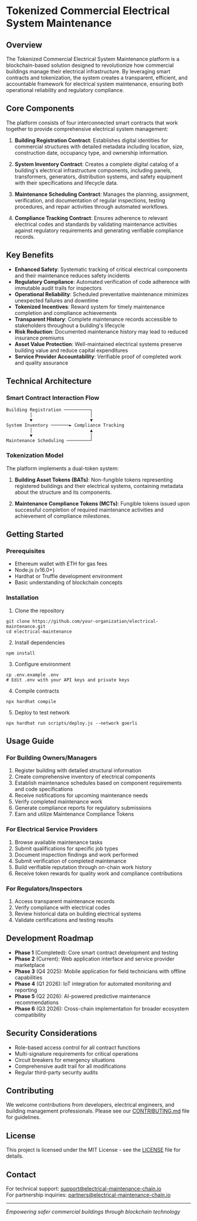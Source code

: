 # Tokenized Commercial Electrical System Maintenance

## Overview

The Tokenized Commercial Electrical System Maintenance platform is a blockchain-based solution designed to revolutionize how commercial buildings manage their electrical infrastructure. By leveraging smart contracts and tokenization, the system creates a transparent, efficient, and accountable framework for electrical system maintenance, ensuring both operational reliability and regulatory compliance.

## Core Components

The platform consists of four interconnected smart contracts that work together to provide comprehensive electrical system management:

1. **Building Registration Contract**: Establishes digital identities for commercial structures with detailed metadata including location, size, construction date, occupancy type, and ownership information.

2. **System Inventory Contract**: Creates a complete digital catalog of a building's electrical infrastructure components, including panels, transformers, generators, distribution systems, and safety equipment with their specifications and lifecycle data.

3. **Maintenance Scheduling Contract**: Manages the planning, assignment, verification, and documentation of regular inspections, testing procedures, and repair activities through automated workflows.

4. **Compliance Tracking Contract**: Ensures adherence to relevant electrical codes and standards by validating maintenance activities against regulatory requirements and generating verifiable compliance records.

## Key Benefits

- **Enhanced Safety**: Systematic tracking of critical electrical components and their maintenance reduces safety incidents
- **Regulatory Compliance**: Automated verification of code adherence with immutable audit trails for inspectors
- **Operational Reliability**: Scheduled preventative maintenance minimizes unexpected failures and downtime
- **Tokenized Incentives**: Reward system for timely maintenance completion and compliance achievements
- **Transparent History**: Complete maintenance records accessible to stakeholders throughout a building's lifecycle
- **Risk Reduction**: Documented maintenance history may lead to reduced insurance premiums
- **Asset Value Protection**: Well-maintained electrical systems preserve building value and reduce capital expenditures
- **Service Provider Accountability**: Verifiable proof of completed work and quality assurance

## Technical Architecture

### Smart Contract Interaction Flow

```
Building Registration ──────────┐
         │                      │
         ▼                      ▼
System Inventory ───────► Compliance Tracking
         │                      ▲
         ▼                      │
Maintenance Scheduling ─────────┘
```

### Tokenization Model

The platform implements a dual-token system:

1. **Building Asset Tokens (BATs)**: Non-fungible tokens representing registered buildings and their electrical systems, containing metadata about the structure and its components.

2. **Maintenance Compliance Tokens (MCTs)**: Fungible tokens issued upon successful completion of required maintenance activities and achievement of compliance milestones.

## Getting Started

### Prerequisites

- Ethereum wallet with ETH for gas fees
- Node.js (v16.0+)
- Hardhat or Truffle development environment
- Basic understanding of blockchain concepts

### Installation

1. Clone the repository
```
git clone https://github.com/your-organization/electrical-maintenance.git
cd electrical-maintenance
```

2. Install dependencies
```
npm install
```

3. Configure environment
```
cp .env.example .env
# Edit .env with your API keys and private keys
```

4. Compile contracts
```
npx hardhat compile
```

5. Deploy to test network
```
npx hardhat run scripts/deploy.js --network goerli
```

## Usage Guide

### For Building Owners/Managers

1. Register building with detailed structural information
2. Create comprehensive inventory of electrical components
3. Establish maintenance schedules based on component requirements and code specifications
4. Receive notifications for upcoming maintenance needs
5. Verify completed maintenance work
6. Generate compliance reports for regulatory submissions
7. Earn and utilize Maintenance Compliance Tokens

### For Electrical Service Providers

1. Browse available maintenance tasks
2. Submit qualifications for specific job types
3. Document inspection findings and work performed
4. Submit verification of completed maintenance
5. Build verifiable reputation through on-chain work history
6. Receive token rewards for quality work and compliance contributions

### For Regulators/Inspectors

1. Access transparent maintenance records
2. Verify compliance with electrical codes
3. Review historical data on building electrical systems
4. Validate certifications and testing results

## Development Roadmap

- **Phase 1** (Completed): Core smart contract development and testing
- **Phase 2** (Current): Web application interface and service provider marketplace
- **Phase 3** (Q4 2025): Mobile application for field technicians with offline capabilities
- **Phase 4** (Q1 2026): IoT integration for automated monitoring and reporting
- **Phase 5** (Q2 2026): AI-powered predictive maintenance recommendations
- **Phase 6** (Q3 2026): Cross-chain implementation for broader ecosystem compatibility

## Security Considerations

- Role-based access control for all contract functions
- Multi-signature requirements for critical operations
- Circuit breakers for emergency situations
- Comprehensive audit trail for all modifications
- Regular third-party security audits

## Contributing

We welcome contributions from developers, electrical engineers, and building management professionals. Please see our [CONTRIBUTING.md](CONTRIBUTING.md) file for guidelines.

## License

This project is licensed under the MIT License - see the [LICENSE](LICENSE) file for details.

## Contact

For technical support: support@electrical-maintenance-chain.io  
For partnership inquiries: partners@electrical-maintenance-chain.io

---

*Empowering safer commercial buildings through blockchain technology*
